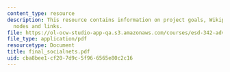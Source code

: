 ```yaml
---
content_type: resource
description: This resource contains information on project goals, Wikipedia wroperties,
  nodes and links.
file: https://ol-ocw-studio-app-qa.s3.amazonaws.com/courses/esd-342-advanced-system-architecture-spring-2006/cba8bee1cf207d9c5f966565e80c2c16_final_socialnets.pdf
file_type: application/pdf
resourcetype: Document
title: final_socialnets.pdf
uid: cba8bee1-cf20-7d9c-5f96-6565e80c2c16
---
```

